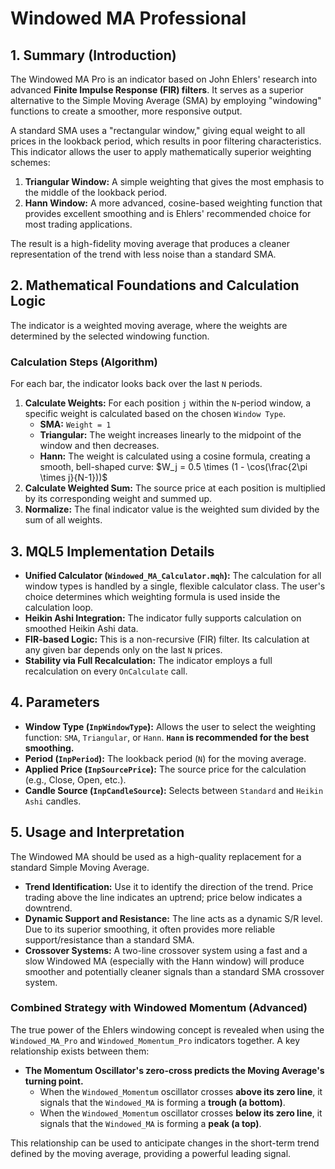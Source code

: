 # Windowed MA Professional

## 1. Summary (Introduction)

The Windowed MA Pro is an indicator based on John Ehlers' research into advanced **Finite Impulse Response (FIR) filters**. It serves as a superior alternative to the Simple Moving Average (SMA) by employing "windowing" functions to create a smoother, more responsive output.

A standard SMA uses a "rectangular window," giving equal weight to all prices in the lookback period, which results in poor filtering characteristics. This indicator allows the user to apply mathematically superior weighting schemes:

1. **Triangular Window:** A simple weighting that gives the most emphasis to the middle of the lookback period.
2. **Hann Window:** A more advanced, cosine-based weighting function that provides excellent smoothing and is Ehlers' recommended choice for most trading applications.

The result is a high-fidelity moving average that produces a cleaner representation of the trend with less noise than a standard SMA.

## 2. Mathematical Foundations and Calculation Logic

The indicator is a weighted moving average, where the weights are determined by the selected windowing function.

### Calculation Steps (Algorithm)

For each bar, the indicator looks back over the last `N` periods.

1. **Calculate Weights:** For each position `j` within the `N`-period window, a specific weight is calculated based on the chosen `Window Type`.
    * **SMA:** `Weight = 1`
    * **Triangular:** The weight increases linearly to the midpoint of the window and then decreases.
    * **Hann:** The weight is calculated using a cosine formula, creating a smooth, bell-shaped curve: $W_j = 0.5 \times (1 - \cos(\frac{2\pi \times j}{N-1}))$
2. **Calculate Weighted Sum:** The source price at each position is multiplied by its corresponding weight and summed up.
3. **Normalize:** The final indicator value is the weighted sum divided by the sum of all weights.

## 3. MQL5 Implementation Details

* **Unified Calculator (`Windowed_MA_Calculator.mqh`):** The calculation for all window types is handled by a single, flexible calculator class. The user's choice determines which weighting formula is used inside the calculation loop.
* **Heikin Ashi Integration:** The indicator fully supports calculation on smoothed Heikin Ashi data.
* **FIR-based Logic:** This is a non-recursive (FIR) filter. Its calculation at any given bar depends only on the last `N` prices.
* **Stability via Full Recalculation:** The indicator employs a full recalculation on every `OnCalculate` call.

## 4. Parameters

* **Window Type (`InpWindowType`):** Allows the user to select the weighting function: `SMA`, `Triangular`, or `Hann`. **`Hann` is recommended for the best smoothing.**
* **Period (`InpPeriod`):** The lookback period (`N`) for the moving average.
* **Applied Price (`InpSourcePrice`):** The source price for the calculation (e.g., Close, Open, etc.).
* **Candle Source (`InpCandleSource`):** Selects between `Standard` and `Heikin Ashi` candles.

## 5. Usage and Interpretation

The Windowed MA should be used as a high-quality replacement for a standard Simple Moving Average.

* **Trend Identification:** Use it to identify the direction of the trend. Price trading above the line indicates an uptrend; price below indicates a downtrend.
* **Dynamic Support and Resistance:** The line acts as a dynamic S/R level. Due to its superior smoothing, it often provides more reliable support/resistance than a standard SMA.
* **Crossover Systems:** A two-line crossover system using a fast and a slow Windowed MA (especially with the Hann window) will produce smoother and potentially cleaner signals than a standard SMA crossover system.

### **Combined Strategy with Windowed Momentum (Advanced)**

The true power of the Ehlers windowing concept is revealed when using the `Windowed_MA_Pro` and `Windowed_Momentum_Pro` indicators together. A key relationship exists between them:

* **The Momentum Oscillator's zero-cross predicts the Moving Average's turning point.**
  * When the `Windowed_Momentum` oscillator crosses **above its zero line**, it signals that the `Windowed_MA` is forming a **trough (a bottom)**.
  * When the `Windowed_Momentum` oscillator crosses **below its zero line**, it signals that the `Windowed_MA` is forming a **peak (a top)**.

This relationship can be used to anticipate changes in the short-term trend defined by the moving average, providing a powerful leading signal.

